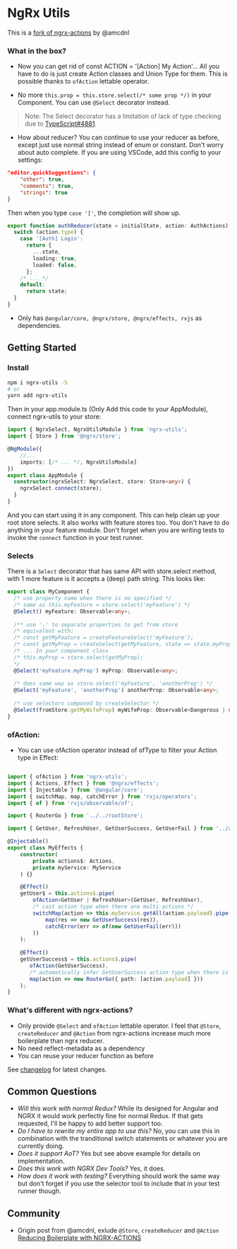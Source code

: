 # NgRx Utils

This is a [fork of ngrx-actions](https://github.com/amcdnl/ngrx-actions) by @amcdnl

### What in the box?
- Now you can get rid of const ACTION = '[Action] My Action'... 
All you have to do is just create Action classes and Union Type for them. This
is possible thanks to `ofAction` lettable operator.

- No more `this.prop = this.store.select(/* some prop */)` in your Component. You can use `@Select` 
decorator instead.

> Note: The Select decorator has a limitation of lack of type checking due to [TypeScript#4881](https://github.com/Microsoft/TypeScript/issues/4881).

- How about reducer? You can continue to use your reducer as before, except
just use normal string instead of enum or constant. Don't worry about auto complete.
If you are using VSCode, add this config to your settings:

```json
"editor.quickSuggestions": {
    "other": true,
    "comments": true,
    "strings": true
}
```
Then when you type `case '['`, the completion will show up.

```typescript
export function authReducer(state = initialState, action: AuthActions): AuthState {
  switch (action.type) {
    case '[Auth] Login':
      return {
        ...state,
        loading: true,
        loaded: false,
      };
    /* ... */
    default:
      return state;
  }
}
```
- Only has `@angular/core, @ngrx/store, @ngrx/effects, rxjs` as dependencies.

## Getting Started

### Install

```sh
npm i ngrx-utils -S
# or
yarn add ngrx-utils
```

Then in your app.module.ts (Only Add this code to your AppModule), connect ngrx-utils to your store: 

```typescript
import { NgrxSelect, NgrxUtilsModule } from 'ngrx-utils';
import { Store } from '@ngrx/store';

@NgModule({
    //...
    imports: [/* ... */, NgrxUtilsModule]
})
export class AppModule {
  constructor(ngrxSelect: NgrxSelect, store: Store<any>) {
    ngrxSelect.connect(store);
  }
}
```

And you can start using it in any component.
This can help clean up your root store selects. 
It also works with feature stores too. You don't have to do anything in your feature module. 
Don't forget when you are writing tests to invoke the `connect` function in your test runner.

### Selects
There is a `Select` decorator that has same API with
store.select method, with 1 more feature is it accepts a (deep) path string. 
This looks like:

```typescript
export class MyComponent {
  /* use property name when there is no specified */
  /* same as this.myFeature = store.select('myFeature') */
  @Select() myFeature: Observable<any>;
    
  /** use '.' to separate properties to get from store 
  /* equivalent with: 
  /* const getMyFeature = createFeatureSelect('myFeature');
  /* const getMyProp = createSelect(getMyFeature, state => state.myProp);
  /* ... In your component class
  /* this.myProp = store.select(getMyProp);
  */
  @Select('myFeature.myProp') myProp: Observable<any>;
  
  /* does same way as store.select('myFeature', 'anotherProp') */
  @Select('myFeature', 'anotherProp') anotherProp: Observable<any>; 
  
  /* use selectors composed by createSelector */
  @Select(fromStore.getMyWifeProp) myWifeProp: Observable<Dangerous | null>;
}
```

### ofAction:

- You can use ofAction operator instead of ofType to filter your Action type in Effect:

```typescript

import { ofAction } from 'ngrx-utils';
import { Actions, Effect } from '@ngrx/effects';
import { Injectable } from '@angular/core';
import { switchMap, map, catchError } from 'rxjs/operators';
import { of } from 'rxjs/observable/of';

import { RouterGo } from '../../rootStore';

import { GetUser, RefreshUser, GetUserSuccess, GetUserFail } from '../actions';

@Injectable()
export class MyEffects {
    constructor(
        private actions$: Actions,
        private myService: MyService
    ) {}

    @Effect()
    getUser$ = this.actions$.pipe(
        ofAction<GetUser | RefreshUser>(GetUser, RefreshUser),
        /* cast action type when there are multi actions */
        switchMap(action => this.myService.getAll(action.payload).pipe(
            map(res => new GetUserSuccess(res)),
            catchError(err => of(new GetUserFail(err)))
        ))
    );
    
    @Effect()
    getUserSuccess$ = this.actions$.pipe(
       ofAction(GetUserSuccess),
       /* automatically infer GetUserSuccess action type when there is only 1 */
       map(action => new RouterGo({ path: [action.payload] }))
    );
}
```

### What's different with ngrx-actions?
- Only provide `@Select` and `ofAction` lettable operator. I feel that `@Store`, `createReducer`
and `@Action` from ngrx-actions increase much more boilerplate than ngrx reducer.
- No need reflect-metadata as a dependency
- You can reuse your reducer function as before

See [changelog](CHANGELOG.md) for latest changes.

## Common Questions
- _Will this work with normal Redux?_ While its designed for Angular and NGRX it would work perfectly fine for normal Redux. If that gets requested, I'll be happy to add better support too.
- _Do I have to rewrite my entire app to use this?_ No, you can use this in combination with the tranditional switch statements or whatever you are currently doing.
- _Does it support AoT?_ Yes but see above example for details on implementation.
- _Does this work with NGRX Dev Tools?_ Yes, it does.
- _How does it work with testing?_ Everything should work the same way but don't forget if you use the selector tool to include that in your test runner though.

## Community
- Origin post from @amcdnl, exlude `@Store`, `createReducer` and `@Action` [Reducing Boilerplate with NGRX-ACTIONS](https://medium.com/@amcdnl/reducing-the-boilerplate-with-ngrx-actions-8de42a190aac)
